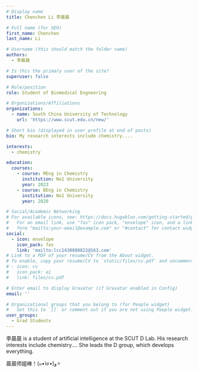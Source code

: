 ```yaml
---
# Display name
title: Chenchen Li 李晨晨

# Full name (for SEO)
first_name: Chenchen
last_name: Li

# Username (this should match the folder name)
authors:
  - 李晨晨

# Is this the primary user of the site?
superuser: false

# Role/position
role: Student of Biomedical Engneering

# Organizations/Affiliations
organizations:
  - name: South China University of Technology
    url: 'https://www.scut.edu.cn/new/'

# Short bio (displayed in user profile at end of posts)
bio: My research interests include chemistry....

interests:
  - chemistry

education:
  courses:
    - course: MEng in Chemistry
      institution: No1 University
      year: 2023
    - course: BEng in Chemistry
      institution: No1 University
      year: 2020

# Social/Academic Networking
# For available icons, see: https://docs.hugoblox.com/getting-started/page-builder/#icons
#   For an email link, use "fas" icon pack, "envelope" icon, and a link in the
#   form "mailto:your-email@example.com" or "#contact" for contact widget.
social:
  - icon: envelope
    icon_pack: fas
    link: 'mailto:lcc1430880822@163.com'
# Link to a PDF of your resume/CV from the About widget.
# To enable, copy your resume/CV to `static/files/cv.pdf` and uncomment the lines below.
# - icon: cv
#   icon_pack: ai
#   link: files/cv.pdf

# Enter email to display Gravatar (if Gravatar enabled in Config)
email: ''

# Organizational groups that you belong to (for People widget)
#   Set this to `[]` or comment out if you are not using People widget.
user_groups:
  - Grad Students
---
```


李晨晨 is a student of artificial intelligence at the SCUT D Lab. His research interests include chemistry.... She leads the D group, which develops everything.

晨晨师姐棒！(๑•̀ㅂ•́)و✧
